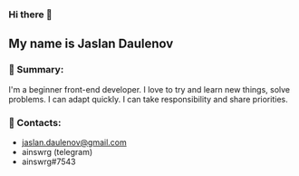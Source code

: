### Hi there 👋

## My name is Jaslan Daulenov

### 📖 Summary:
I'm a beginner front-end developer. I love to try and learn new things, solve problems. I can adapt quickly. I can take responsibility and share priorities.

### 🤝 Contacts:

- jaslan.daulenov@gmail.com
- ainswrg (telegram)
- ainswrg#7543